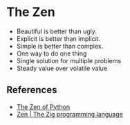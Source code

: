 # The Zen

- Beautiful is better than ugly.
- Explicit is better than implicit.
- Simple is better than complex.
- One way to do one thing
- Single solution for multiple problems
- Steady value over volatile value

## References

- [The Zen of Python](https://www.python.org/dev/peps/pep-0020/)
- [Zen | The Zig programming language](https://ziglang.org/documentation/master/#Zen)

